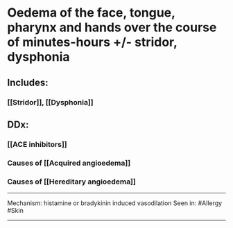 # Oedema of the face, tongue, pharynx and hands over the course of minutes-hours +/- stridor, dysphonia
## Includes:
### [[Stridor]], [[Dysphonia]] 
## DDx:
### [[ACE inhibitors]]
### Causes of [[Acquired angioedema]]
### Causes of [[Hereditary angioedema]]

---
Mechanism: histamine or bradykinin induced vasodilation
Seen in: #Allergy  #Skin 

---

